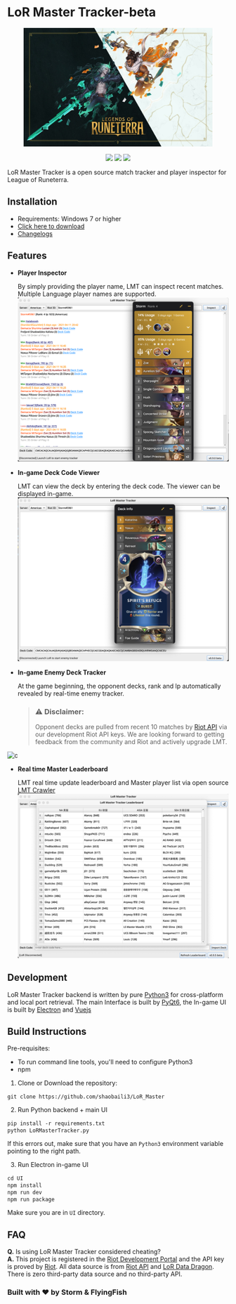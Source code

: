 
# LoR Master Tracker-beta

<p align="center">
<img src="Preview/logo2.jpg"width="430" height="270"/>
</p>

<p align="center">
    <a href="https://github.com/shaobaili3/lor_master/releases"><img src="https://img.shields.io/github/v/release/shaobaili3/lor_master?include_prereleases"/></a>
    <a href="https://www.python.org/downloads/"><img src="https://img.shields.io/badge/language-Python-<COLOR>.svg"/></a>
    <a href="https://github.com/shaobaili3/LoR_Master/blob/master/LICENSE"><img src="https://img.shields.io/github/license/mashape/apistatus.svg"/></a>

</p>

LoR Master Tracker is a open source match tracker and player inspector for League of Runeterra.

## Installation

* Requirements: Windows 7 or higher
* [Click here to download](https://github.com/shaobaili3/LoR_Master/releases/download/v0.9.5.1-beta/LoRMasterTracker-v0.9.5.1-beta.exe)
* [Changelogs](https://github.com/shaobaili3/lor_master/releases)

## Features

* **Player Inspector**

    By simply providing the player name, LMT can inspect recent matches. Multiple Language player names are supported.
![n](Preview/inspector.png)

* **In-game Deck Code Viewer**

    LMT can view the deck by entering the deck code. The viewer can be displayed in-game.
![b](Preview/viewer.png)

* **In-game Enemy Deck Tracker**

    At the game beginning, the opponent decks, rank and lp automatically revealed by real-time enemy tracker.
    
    > ### ⚠️ Disclaimer:
    > Opponent decks are pulled from recent 10 matches by [Riot API](https://developer.riotgames.com/apis) via our development Riot API keys. We are looking forward to getting feedback from the community and Riot and actively upgrade LMT.

![c](Preview/3.png)

* **Real time Master Leaderboard**

    LMT real time update leaderboard and Master player list via open source [LMT Crawler](https://github.com/LoR-Master-Tracker/LoR-Player-Crawler)
![b](Preview/6.png)

## Development

LoR Master Tracker backend is written by pure [Python3](https://www.python.org/downloads/) for cross-platform and local port retrieval. The main Interface is built by [PyQt6](https://riverbankcomputing.com/software/pyqt/download), the In-game UI is built by [Electron](https://www.electronjs.org/) and [Vuejs](https://github.com/vuejs/vue)

## Build Instructions

Pre-requisites:

* To run command line tools, you'll need to configure Python3
* npm

1. Clone or Download the repository:

  ```shell
  git clone https://github.com/shaobaili3/LoR_Master
  ```

2. Run Python backend + main UI

  ```shell
  pip install -r requirements.txt
  python LoRMasterTracker.py
  ```

  If this errors out, make sure that you have an `Python3` environment
  variable pointing to the right path.

3. Run Electron in-game UI

  ```shell
  cd UI
  npm install
  npm run dev
  npm run package
  ```

  Make sure you are in `UI` directory.

## FAQ

**Q.** Is using LoR Master Tracker considered cheating?  
**A.** This project is registered in the [Riot Development Portal](https://developer.riotgames.com/) and the API key is proved by [Riot](https://www.riotgames.com/en). All data source is from [Riot API](https://developer.riotgames.com/apis) and [LoR Data Dragon](https://developer.riotgames.com/docs/lor). There is zero third-party data source and no third-party API.

### Built with ❤ by Storm & FlyingFish